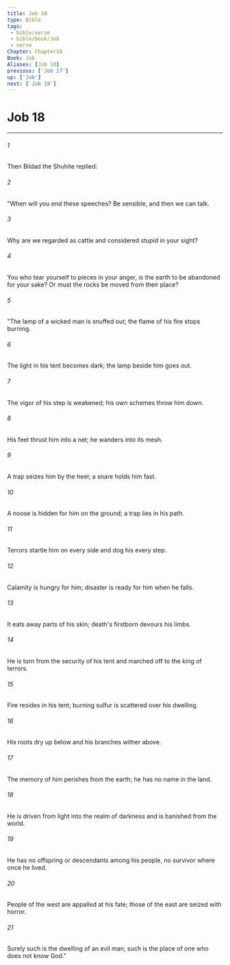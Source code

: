 ```yaml
---
title: Job 18
type: Bible
tags:
 - bible/verse
 - bible/book/Job
 - verse
Chapter: Chapter18
Book: Job
Aliases: [Job 18]
previous: ['Job 17']
up: ['Job']
next: ['Job 19']
---
```

# Job 18

***


###### 1 
Then Bildad the Shuhite replied: 

###### 2 
"When will you end these speeches? Be sensible, and then we can talk. 

###### 3 
Why are we regarded as cattle and considered stupid in your sight? 

###### 4 
You who tear yourself to pieces in your anger, is the earth to be abandoned for your sake? Or must the rocks be moved from their place? 

###### 5 
"The lamp of a wicked man is snuffed out; the flame of his fire stops burning. 

###### 6 
The light in his tent becomes dark; the lamp beside him goes out. 

###### 7 
The vigor of his step is weakened; his own schemes throw him down. 

###### 8 
His feet thrust him into a net; he wanders into its mesh. 

###### 9 
A trap seizes him by the heel; a snare holds him fast. 

###### 10 
A noose is hidden for him on the ground; a trap lies in his path. 

###### 11 
Terrors startle him on every side and dog his every step. 

###### 12 
Calamity is hungry for him; disaster is ready for him when he falls. 

###### 13 
It eats away parts of his skin; death's firstborn devours his limbs. 

###### 14 
He is torn from the security of his tent and marched off to the king of terrors. 

###### 15 
Fire resides in his tent; burning sulfur is scattered over his dwelling. 

###### 16 
His roots dry up below and his branches wither above. 

###### 17 
The memory of him perishes from the earth; he has no name in the land. 

###### 18 
He is driven from light into the realm of darkness and is banished from the world. 

###### 19 
He has no offspring or descendants among his people, no survivor where once he lived. 

###### 20 
People of the west are appalled at his fate; those of the east are seized with horror. 

###### 21 
Surely such is the dwelling of an evil man; such is the place of one who does not know God." 
